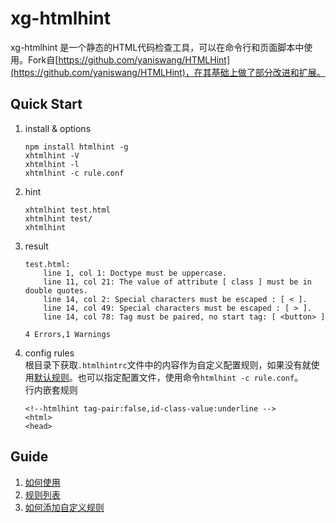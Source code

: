 # xg-htmlhint

xg-htmlhint 是一个静态的HTML代码检查工具，可以在命令行和页面脚本中使用。Fork自[https://github.com/yaniswang/HTMLHint](https://github.com/yaniswang/HTMLHint)，在其基础上做了部分改进和扩展。  

## Quick Start
1. install & options

	```
	npm install htmlhint -g
	xhtmlhint -V
	xhtmlhint -l
	xhtmlhint -c rule.conf
	```
2. hint
	
	```
	xhtmlhint test.html
	xhtmlhint test/
	xhtmlhint 
	```
3. result

	```
	test.html:
    	line 1, col 1: Doctype must be uppercase.
    	line 11, col 21: The value of attribute [ class ] must be in double quotes.
		line 14, col 2: Special characters must be escaped : [ < ].
    	line 14, col 49: Special characters must be escaped : [ > ].
    	line 14, col 78: Tag must be paired, no start tag: [ <button> ]

	4 Errors,1 Warnings
	```
4. config rules  
	根目录下获取`.htmlhintrc`文件中的内容作为自定义配置规则，如果没有就使用[默认规则](https://github.com/yangjiyuan/xg-htmlhint/wiki/Rules#default-rules)。也可以指定配置文件，使用命令`htmlhint -c rule.conf`。  
	行内嵌套规则
	
	```
	<!--htmlhint tag-pair:false,id-class-value:underline -->
	<html>
	<head>
	``` 
	
## Guide
1. [如何使用](https://github.com/yangjiyuan/xg-htmlhint/wiki/Usage)
2. [规则列表](https://github.com/yangjiyuan/xg-htmlhint/wiki/Rules)
3. [如何添加自定义规则](https://github.com/yangjiyuan/xg-htmlhint/wiki/Developer-Guide)

  
